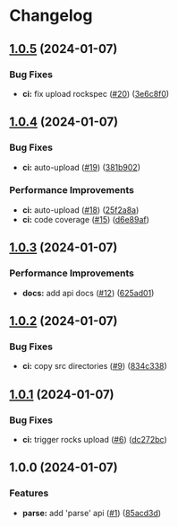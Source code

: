 # Changelog

## [1.0.5](https://github.com/linrongbin16/giturlparser.lua/compare/v1.0.4...v1.0.5) (2024-01-07)


### Bug Fixes

* **ci:** fix upload rockspec ([#20](https://github.com/linrongbin16/giturlparser.lua/issues/20)) ([3e6c8f0](https://github.com/linrongbin16/giturlparser.lua/commit/3e6c8f0ce061467160a30ce5d6737cfb636d4f0a))

## [1.0.4](https://github.com/linrongbin16/giturlparser.lua/compare/v1.0.3...v1.0.4) (2024-01-07)


### Bug Fixes

* **ci:** auto-upload ([#19](https://github.com/linrongbin16/giturlparser.lua/issues/19)) ([381b902](https://github.com/linrongbin16/giturlparser.lua/commit/381b902584ea47e1d81f773ca1e50b70c939be50))


### Performance Improvements

* **ci:** auto-upload ([#18](https://github.com/linrongbin16/giturlparser.lua/issues/18)) ([25f2a8a](https://github.com/linrongbin16/giturlparser.lua/commit/25f2a8a0496b6d742d7df51e49a33096cf8c6b75))
* **ci:** code coverage ([#15](https://github.com/linrongbin16/giturlparser.lua/issues/15)) ([d6e89af](https://github.com/linrongbin16/giturlparser.lua/commit/d6e89af73283d86e64f5bf9f875e35d310d466ea))

## [1.0.3](https://github.com/linrongbin16/giturlparser.lua/compare/v1.0.2...v1.0.3) (2024-01-07)


### Performance Improvements

* **docs:** add api docs ([#12](https://github.com/linrongbin16/giturlparser.lua/issues/12)) ([625ad01](https://github.com/linrongbin16/giturlparser.lua/commit/625ad016a4b6f515d169d93a67aff0b1ab9e8284))

## [1.0.2](https://github.com/linrongbin16/giturlparser.lua/compare/v1.0.1...v1.0.2) (2024-01-07)


### Bug Fixes

* **ci:** copy src directories ([#9](https://github.com/linrongbin16/giturlparser.lua/issues/9)) ([834c338](https://github.com/linrongbin16/giturlparser.lua/commit/834c338d10c0b08a61571277df873027cf069c63))

## [1.0.1](https://github.com/linrongbin16/giturlparser.lua/compare/v1.0.0...v1.0.1) (2024-01-07)


### Bug Fixes

* **ci:** trigger rocks upload ([#6](https://github.com/linrongbin16/giturlparser.lua/issues/6)) ([dc272bc](https://github.com/linrongbin16/giturlparser.lua/commit/dc272bc7dfa5e1cbfaf4d20ec916afa1f693aa1f))

## 1.0.0 (2024-01-07)


### Features

* **parse:** add 'parse' api ([#1](https://github.com/linrongbin16/giturlparser.lua/issues/1)) ([85acd3d](https://github.com/linrongbin16/giturlparser.lua/commit/85acd3d1bcc382b14bf6787217810be339a90001))
